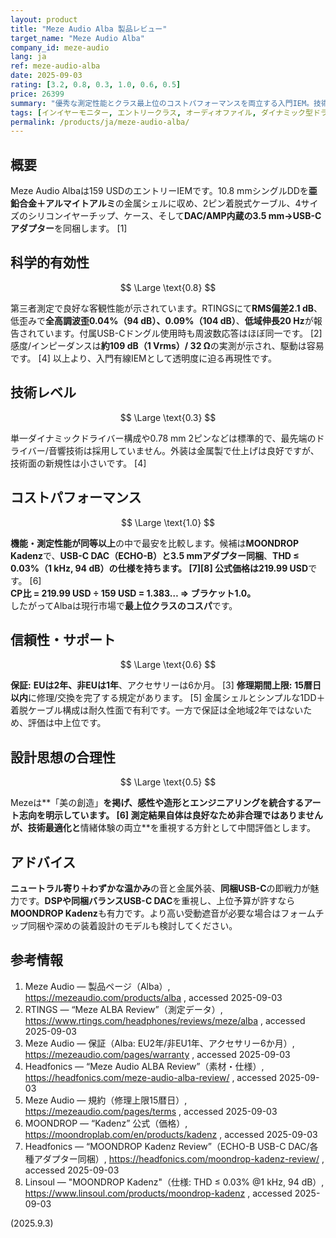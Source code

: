 ```yaml
---
layout: product
title: "Meze Audio Alba 製品レビュー"
target_name: "Meze Audio Alba"
company_id: meze-audio
lang: ja
ref: meze-audio-alba
date: 2025-09-03
rating: [3.2, 0.8, 0.3, 1.0, 0.6, 0.5]
price: 26399
summary: "優秀な測定性能とクラス最上位のコストパフォーマンスを両立する入門IEM。技術革新は控えめで、アート志向の設計思想が特徴です。"
tags: [インイヤーモニター, エントリークラス, オーディオファイル, ダイナミック型ドライバー, 着脱式ケーブル]
permalink: /products/ja/meze-audio-alba/
---
```

## 概要

Meze Audio Albaは159 USDのエントリーIEMです。10.8 mmシングルDDを**亜鉛合金＋アルマイトアルミ**の金属シェルに収め、2ピン着脱式ケーブル、4サイズのシリコンイヤーチップ、ケース、そして**DAC/AMP内蔵の3.5 mm→USB-Cアダプター**を同梱します。 [1]

## 科学的有効性

$$ \Large \text{0.8} $$

第三者測定で良好な客観性能が示されています。RTINGSにて**RMS偏差2.1 dB**、低歪みで**全高調波歪0.04%（94 dB）、0.09%（104 dB）**、**低域伸長20 Hz**が報告されています。付属USB-Cドングル使用時も周波数応答はほぼ同一です。 [2] 感度/インピーダンスは**約109 dB（1 Vrms）/ 32 Ω**の実測が示され、駆動は容易です。 [4] 以上より、入門有線IEMとして透明度に迫る再現性です。

## 技術レベル

$$ \Large \text{0.3} $$

単一ダイナミックドライバー構成や0.78 mm 2ピンなどは標準的で、最先端のドライバー/音響技術は採用していません。外装は金属製で仕上げは良好ですが、技術面の新規性は小さいです。 [4]

## コストパフォーマンス

$$ \Large \text{1.0} $$

**機能・測定性能が同等以上**の中で最安を比較します。候補は**MOONDROP Kadenz**で、**USB-C DAC（ECHO-B）と3.5 mmアダプター同梱**、**THD ≤ 0.03%（1 kHz, 94 dB）**の仕様を持ちます。 [7][8] 公式価格は**219.99 USD**です。 [6]  
**CP比 = 219.99 USD ÷ 159 USD = 1.383… ⇒ ブラケット1.0。**  
したがってAlbaは現行市場で**最上位クラスのコスパ**です。

## 信頼性・サポート

$$ \Large \text{0.6} $$

**保証:** **EUは2年、非EUは1年**、アクセサリーは6か月。 [3] **修理期間上限:** **15暦日以内**に修理/交換を完了する規定があります。 [5] 金属シェルとシンプルな1DD＋着脱ケーブル構成は耐久性面で有利です。一方で保証は全地域2年ではないため、評価は中上位です。

## 設計思想の合理性

$$ \Large \text{0.5} $$

Mezeは**「美の創造」**を掲げ、感性や造形とエンジニアリングを統合するアート志向を明示しています。 [6] 測定結果自体は良好なため非合理ではありませんが、技術最適化と**情緒体験の両立**を重視する方針として中間評価とします。

## アドバイス

**ニュートラル寄り＋わずかな温かみ**の音と金属外装、**同梱USB-C**の即戦力が魅力です。**DSPや同梱バランスUSB-C DAC**を重視し、上位予算が許すなら**MOONDROP Kadenz**も有力です。より高い受動遮音が必要な場合はフォームチップ同梱や深めの装着設計のモデルも検討してください。

## 参考情報

1. Meze Audio — 製品ページ（Alba）, https://mezeaudio.com/products/alba , accessed 2025-09-03  
2. RTINGS — “Meze ALBA Review”（測定データ）, https://www.rtings.com/headphones/reviews/meze/alba , accessed 2025-09-03  
3. Meze Audio — 保証（Alba: EU2年/非EU1年、アクセサリー6か月）, https://mezeaudio.com/pages/warranty , accessed 2025-09-03  
4. Headfonics — “Meze Audio ALBA Review”（素材・仕様）, https://headfonics.com/meze-audio-alba-review/ , accessed 2025-09-03  
5. Meze Audio — 規約（修理上限15暦日）, https://mezeaudio.com/pages/terms , accessed 2025-09-03  
6. MOONDROP — “Kadenz” 公式（価格）, https://moondroplab.com/en/products/kadenz , accessed 2025-09-03  
7. Headfonics — “MOONDROP Kadenz Review”（ECHO-B USB-C DAC/各種アダプター同梱）, https://headfonics.com/moondrop-kadenz-review/ , accessed 2025-09-03  
8. Linsoul — "MOONDROP Kadenz"（仕様: THD ≤ 0.03% @1 kHz, 94 dB）, https://www.linsoul.com/products/moondrop-kadenz , accessed 2025-09-03

(2025.9.3)

